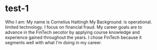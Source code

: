 # test-1
Who I am: My name is Cornelius Hattingh 
My Background: is operational. limited technology. I focus on financial fraud. 
My career goals are to advance in the FinTech secotor by applying course knowledge and experience gained throughout the years. 
I chose FinTech because it segments well with what I'm doing in my career. 
